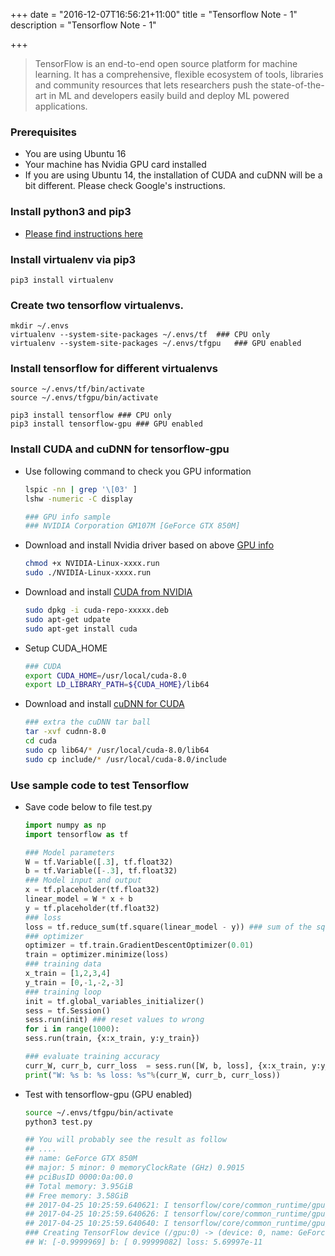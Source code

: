 +++
date = "2016-12-07T16:56:21+11:00"
title = "Tensorflow Note - 1"
description = "Tensorflow Note - 1"

+++

> TensorFlow is an end-to-end open source platform for machine learning. It has a comprehensive, flexible ecosystem of tools, libraries and community resources that lets researchers push the state-of-the-art in ML and developers easily build and deploy ML powered applications.

### Prerequisites

* You are using Ubuntu 16
* Your machine has Nvidia GPU card installed
* If you are using Ubuntu 14, the installation of CUDA and cuDNN will be a bit different. Please check Google's instructions. 


### Install python3 and pip3

* [Please find instructions here](https://harryho.github.io/os/ubuntu-server-14)

### Install virtualenv via pip3 
    
    pip3 install virtualenv

### Create two tensorflow virtualenvs.

    mkdir ~/.envs
    virtualenv --system-site-packages ~/.envs/tf  ### CPU only
    virtualenv --system-site-packages ~/.envs/tfgpu   ### GPU enabled

### Install tensorflow for different virtualenvs

    source ~/.envs/tf/bin/activate
    source ~/.envs/tfgpu/bin/activate
    
    pip3 install tensorflow ### CPU only
    pip3 install tensorflow-gpu ### GPU enabled

### Install CUDA and cuDNN for tensorflow-gpu


* Use following command to check you GPU information

    ```bash
    lspic -nn | grep '\[03' ]
    lshw -numeric -C display

    ### GPU info sample
    ### NVIDIA Corporation GM107M [GeForce GTX 850M]
    ```

* Download and install Nvidia driver based on above [GPU info](http://www.geforce.com/drivers)

    ```bash
    chmod +x NVIDIA-Linux-xxxx.run
    sudo ./NVIDIA-Linux-xxxx.run
    ``` 

* Download and install [CUDA from NVIDIA](https://developer.nvidia.com/cuda-downloads)

    ```bash
    sudo dpkg -i cuda-repo-xxxxx.deb
    sudo apt-get udpate
    sudo apt-get install cuda
    ```

* Setup CUDA_HOME 

    ```bash
    ### CUDA
    export CUDA_HOME=/usr/local/cuda-8.0 
    export LD_LIBRARY_PATH=${CUDA_HOME}/lib64
    ``` 


* Download and install [cuDNN for CUDA](https://developer.nvidia.com/cudnn)

    ```bash
    ### extra the cuDNN tar ball
    tar -xvf cudnn-8.0
    cd cuda 
    sudo cp lib64/* /usr/local/cuda-8.0/lib64
    sudo cp include/* /usr/local/cuda-8.0/include
    ```

### Use sample code to test Tensorflow

* Save code below to file test.py 

    ```python
    import numpy as np
    import tensorflow as tf

    ### Model parameters
    W = tf.Variable([.3], tf.float32)
    b = tf.Variable([-.3], tf.float32)
    ### Model input and output
    x = tf.placeholder(tf.float32)
    linear_model = W * x + b
    y = tf.placeholder(tf.float32)
    ### loss
    loss = tf.reduce_sum(tf.square(linear_model - y)) ### sum of the squares
    ### optimizer
    optimizer = tf.train.GradientDescentOptimizer(0.01)
    train = optimizer.minimize(loss)
    ### training data
    x_train = [1,2,3,4]
    y_train = [0,-1,-2,-3]
    ### training loop
    init = tf.global_variables_initializer()
    sess = tf.Session()
    sess.run(init) ### reset values to wrong
    for i in range(1000):
    sess.run(train, {x:x_train, y:y_train})

    ### evaluate training accuracy
    curr_W, curr_b, curr_loss  = sess.run([W, b, loss], {x:x_train, y:y_train})
    print("W: %s b: %s loss: %s"%(curr_W, curr_b, curr_loss))
    ```

* Test with tensorflow-gpu (GPU enabled)

    ```bash
    source ~/.envs/tfgpu/bin/activate
    python3 test.py

    ## You will probably see the result as follow 
    ## ....
    ## name: GeForce GTX 850M
    ## major: 5 minor: 0 memoryClockRate (GHz) 0.9015
    ## pciBusID 0000:0a:00.0
    ## Total memory: 3.95GiB
    ## Free memory: 3.58GiB
    ## 2017-04-25 10:25:59.640621: I tensorflow/core/common_runtime/gpu/gpu_device.cc:908] DMA: 0 
    ## 2017-04-25 10:25:59.640626: I tensorflow/core/common_runtime/gpu/gpu_device.cc:918] 0:   Y 
    ## 2017-04-25 10:25:59.640640: I tensorflow/core/common_runtime/gpu/gpu_device.cc:977] 
    ### Creating TensorFlow device (/gpu:0) -> (device: 0, name: GeForce GTX 850M, pci ## bus id: 0000:0a:00.0)
    ## W: [-0.9999969] b: [ 0.99999082] loss: 5.69997e-11
    ```









